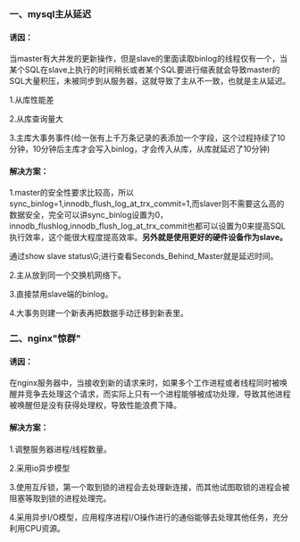 ### 一、mysql主从延迟

#### 诱因：

当master有大并发的更新操作，但是slave的里面读取binlog的线程仅有一个，当某个SQL在slave上执行的时间稍长或者某个SQL要进行缩表就会导致master的SQL大量积压，未被同步到从服务器，这就导致了主从不一致，也就是主从延迟。

1.从库性能差

2.从库查询量大

3.主库大事务事件(给一张有上千万条记录的表添加一个字段，这个过程持续了10分钟，10分钟后主库才会写入binlog，才会传入从库，从库就延迟了10分钟)

#### 解决方案：

1.master的安全性要求比较高，所以sync_binlog=1,innodb_flush_log_at_trx_commit=1,而slaver则不需要这么高的数据安全，完全可以讲sync_binlog设置为0，innodb_flushlog,innodb_flush_log_at_trx_commit也都可以设置为0来提高SQL执行效率，这个能很大程度提高效率。**另外就是使用更好的硬件设备作为slave。**

通过show slave status\G;进行查看Seconds_Behind_Master就是延迟时间。

2.主从放到同一个交换机网络下。

3.直接禁用slave端的binlog。

4.大事务则建一个新表再把数据手动迁移到新表里。

### 二、nginx"惊群"

#### 诱因：

在nginx服务器中，当接收到新的请求来时，如果多个工作进程或者线程同时被唤醒并竞争去处理这个请求，而实际上只有一个进程能够被成功处理，导致其他进程被唤醒但是没有获得处理权，导致性能浪费下降。

#### 解决方案：

1.调整服务器进程/线程数量。

2.采用io异步模型

3.使用互斥锁，第一个取到锁的进程会去处理新连接，而其他试图取锁的进程会被阻塞等取到锁的进程处理完。

4.采用异步I/O模型，应用程序进程I/O操作进行的通俗能够去处理其他任务，充分利用CPU资源。